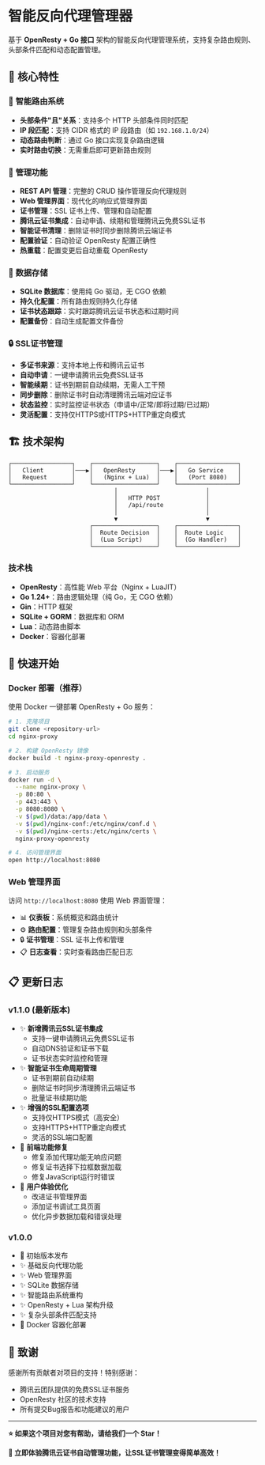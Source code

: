 # 智能反向代理管理器

基于 **OpenResty + Go 接口** 架构的智能反向代理管理系统，支持复杂路由规则、头部条件匹配和动态配置管理。

## 🎯 核心特性

### 🚀 **智能路由系统**

- **头部条件"且"关系**：支持多个 HTTP 头部条件同时匹配
- **IP 段匹配**：支持 CIDR 格式的 IP 段路由（如 `192.168.1.0/24`）
- **动态路由判断**：通过 Go 接口实现复杂路由逻辑
- **实时路由切换**：无需重启即可更新路由规则

### 🔧 **管理功能**

- **REST API 管理**：完整的 CRUD 操作管理反向代理规则
- **Web 管理界面**：现代化的响应式管理界面
- **证书管理**：SSL 证书上传、管理和自动配置
- **腾讯云证书集成**：自动申请、续期和管理腾讯云免费SSL证书
- **智能证书清理**：删除证书时同步删除腾讯云端证书
- **配置验证**：自动验证 OpenResty 配置正确性
- **热重载**：配置变更后自动重载 OpenResty

### 💾 **数据存储**

- **SQLite 数据库**：使用纯 Go 驱动，无 CGO 依赖
- **持久化配置**：所有路由规则持久化存储
- **证书状态跟踪**：实时跟踪腾讯云证书状态和过期时间
- **配置备份**：自动生成配置文件备份

### 🔒 **SSL证书管理**

- **多证书来源**：支持本地上传和腾讯云证书
- **自动申请**：一键申请腾讯云免费SSL证书
- **智能续期**：证书到期前自动续期，无需人工干预
- **同步删除**：删除证书时自动清理腾讯云端对应证书
- **状态监控**：实时监控证书状态（申请中/正常/即将过期/已过期）
- **灵活配置**：支持仅HTTPS或HTTPS+HTTP重定向模式

## 🏗️ 技术架构

```
┌─────────────────┐    ┌──────────────────┐    ┌─────────────────┐
│   Client        │───▶│   OpenResty      │───▶│   Go Service    │
│   Request       │    │   (Nginx + Lua)  │    │   (Port 8080)   │
└─────────────────┘    └──────────────────┘    └─────────────────┘
                              │                         │
                              │   HTTP POST             │
                              │   /api/route            │
                              │                         │
                              ▼                         ▼
                       ┌──────────────────┐    ┌─────────────────┐
                       │  Route Decision  │    │  Route Logic    │
                       │  (Lua Script)    │    │  (Go Handler)   │
                       └──────────────────┘    └─────────────────┘
```

### 技术栈

- **OpenResty**：高性能 Web 平台（Nginx + LuaJIT）
- **Go 1.24+**：路由逻辑处理（纯 Go，无 CGO 依赖）
- **Gin**：HTTP 框架
- **SQLite + GORM**：数据库和 ORM
- **Lua**：动态路由脚本
- **Docker**：容器化部署

## 🚀 快速开始

### Docker 部署（推荐）

使用 Docker 一键部署 OpenResty + Go 服务：

```bash
# 1. 克隆项目
git clone <repository-url>
cd nginx-proxy

# 2. 构建 OpenResty 镜像
docker build -t nginx-proxy-openresty .

# 3. 启动服务
docker run -d \
  --name nginx-proxy \
  -p 80:80 \
  -p 443:443 \
  -p 8080:8080 \
  -v $(pwd)/data:/app/data \
  -v $(pwd)/nginx-conf:/etc/nginx/conf.d \
  -v $(pwd)/nginx-certs:/etc/nginx/certs \
  nginx-proxy-openresty

# 4. 访问管理界面
open http://localhost:8080
```

### Web 管理界面

访问 `http://localhost:8080` 使用 Web 界面管理：

- 📊 **仪表板**：系统概览和路由统计
- ⚙️ **路由配置**：管理复杂路由规则和头部条件
- 🔒 **证书管理**：SSL 证书上传和管理
- 📋 **日志查看**：实时查看路由匹配日志

## 📋 更新日志

### v1.1.0 (最新版本)

- ✨ **新增腾讯云SSL证书集成**
    - 支持一键申请腾讯云免费SSL证书
    - 自动DNS验证和证书下载
    - 证书状态实时监控和管理
- ✨ **智能证书生命周期管理**
    - 证书到期前自动续期
    - 删除证书时同步清理腾讯云端证书
    - 批量证书续期功能
- ✨ **增强的SSL配置选项**
    - 支持仅HTTPS模式（高安全）
    - 支持HTTPS+HTTP重定向模式
    - 灵活的SSL端口配置
- 🐛 **前端功能修复**
    - 修复添加代理功能无响应问题
    - 修复证书选择下拉框数据加载
    - 修复JavaScript运行时错误
- 🔧 **用户体验优化**
    - 改进证书管理界面
    - 添加证书调试工具页面
    - 优化异步数据加载和错误处理

### v1.0.0

- 🎉 初始版本发布
- ✨ 基础反向代理功能
- ✨ Web 管理界面
- ✨ SQLite 数据存储
- ✨ 智能路由系统重构
- ✨ OpenResty + Lua 架构升级
- ✨ 复杂头部条件匹配支持
- 🔧 Docker 容器化部署


## 🌟 致谢

感谢所有贡献者对项目的支持！特别感谢：

- 腾讯云团队提供的免费SSL证书服务
- OpenResty 社区的技术支持
- 所有提交Bug报告和功能建议的用户

---

**⭐ 如果这个项目对您有帮助，请给我们一个 Star！**

**🚀 立即体验腾讯云证书自动管理功能，让SSL证书管理变得简单高效！**